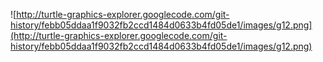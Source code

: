 ![http://turtle-graphics-explorer.googlecode.com/git-history/febb05ddaa1f9032fb2ccd1484d0633b4fd05de1/images/g12.png](http://turtle-graphics-explorer.googlecode.com/git-history/febb05ddaa1f9032fb2ccd1484d0633b4fd05de1/images/g12.png)